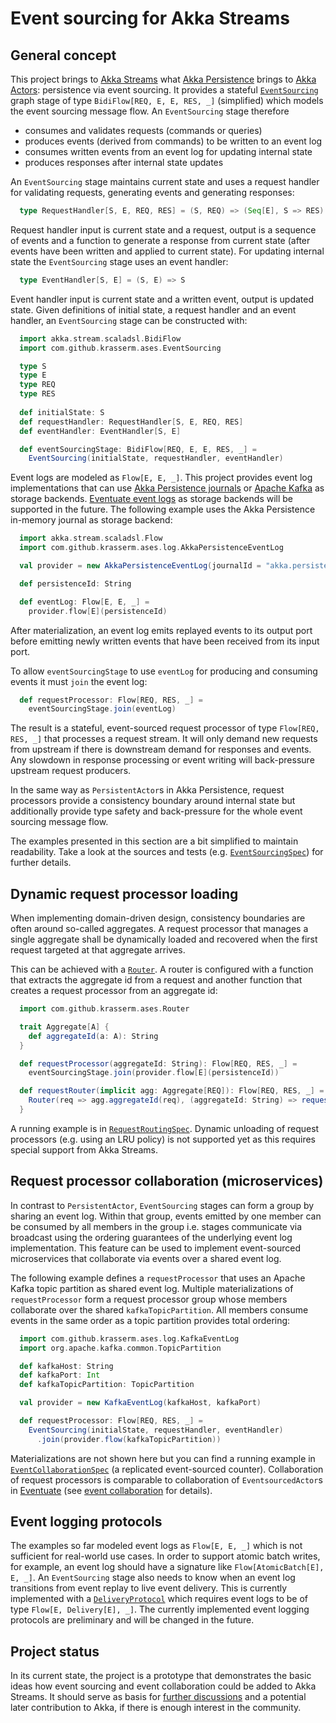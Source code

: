 ﻿# Event sourcing for Akka Streams

## General concept

This project brings to [Akka Streams](http://doc.akka.io/docs/akka/2.5.2/scala/stream/index.html) what [Akka Persistence](http://doc.akka.io/docs/akka/2.5.2/scala/persistence.html) brings to [Akka Actors](http://doc.akka.io/docs/akka/2.5.2/scala/actors.html): persistence via event sourcing. It provides a stateful [`EventSourcing`](https://github.com/krasserm/akka-stream-eventsourcing/blob/master/src/main/scala/com/github/krasserm/ases/EventSourcing.scala) graph stage of type `BidiFlow[REQ, E, E, RES, _]` (simplified) which models the event sourcing message flow. An `EventSourcing` stage therefore 

- consumes and validates requests (commands or queries)
- produces events (derived from commands) to be written to an event log
- consumes written events from an event log for updating internal state
- produces responses after internal state updates
 
An `EventSourcing` stage maintains current state and uses a request handler for validating requests, generating events and generating responses:
  
```scala
  type RequestHandler[S, E, REQ, RES] = (S, REQ) => (Seq[E], S => RES)
```

Request handler input is current state and a request, output is a sequence of events and a function to generate a response from current state (after events have been written and applied to current state). For updating internal state the `EventSourcing` stage uses an event handler:
  
```scala
  type EventHandler[S, E] = (S, E) => S
```

Event handler input is current state and a written event, output is updated state. Given definitions of initial state, a request handler and an event handler, an `EventSourcing` stage can be constructed with:
   
```scala
  import akka.stream.scaladsl.BidiFlow
  import com.github.krasserm.ases.EventSourcing

  type S
  type E
  type REQ
  type RES
  
  def initialState: S
  def requestHandler: RequestHandler[S, E, REQ, RES]
  def eventHandler: EventHandler[S, E]

  def eventSourcingStage: BidiFlow[REQ, E, E, RES, _] =
    EventSourcing(initialState, requestHandler, eventHandler)
```
   
Event logs are modeled as `Flow[E, E, _]`. This project provides event log implementations that can use [Akka Persistence journals](http://doc.akka.io/docs/akka/2.5.2/scala/persistence.html#storage-plugins) or [Apache Kafka](http://kafka.apache.org/) as storage backends. [Eventuate event logs](http://rbmhtechnology.github.io/eventuate/architecture.html#event-logs) as storage backends will be supported in the future. The following example uses the Akka Persistence in-memory journal as storage backend:    
   
```scala
  import akka.stream.scaladsl.Flow
  import com.github.krasserm.ases.log.AkkaPersistenceEventLog

  val provider = new AkkaPersistenceEventLog(journalId = "akka.persistence.journal.inmem")

  def persistenceId: String

  def eventLog: Flow[E, E, _] =
    provider.flow[E](persistenceId)
```

After materialization, an event log emits replayed events to its output port before emitting newly written events that have been received from its input port.

To allow `eventSourcingStage` to use `eventLog` for producing and consuming events it must `join` the event log:

```scala
  def requestProcessor: Flow[REQ, RES, _] =
    eventSourcingStage.join(eventLog)
```

The result is a stateful, event-sourced request processor of type `Flow[REQ, RES, _]` that processes a request stream. It will only demand new requests from upstream if there is downstream demand for responses and events. Any slowdown in response processing or event writing will back-pressure upstream request producers.

In the same way as `PersistentActor`s in Akka Persistence, request processors provide a consistency boundary around internal state but additionally provide type safety and back-pressure for the whole event sourcing message flow.

The examples presented in this section are a bit simplified to maintain readability. Take a look at the sources and tests (e.g. [`EventSourcingSpec`](https://github.com/krasserm/akka-stream-eventsourcing/blob/master/src/test/scala/com/github/krasserm/ases/EventSourcingSpec.scala)) for further details.

## Dynamic request processor loading

When implementing domain-driven design, consistency boundaries are often around so-called aggregates. A request processor that manages a single aggregate shall be dynamically loaded and recovered when the first request targeted at that aggregate arrives.
 
This can be achieved with a [`Router`](https://github.com/krasserm/akka-stream-eventsourcing/blob/master/src/main/scala/com/github/krasserm/ases/Router.scala). A router is configured with a function that extracts the aggregate id from a request and another function that creates a request processor from an aggregate id:   

```scala
  import com.github.krasserm.ases.Router

  trait Aggregate[A] {
    def aggregateId(a: A): String
  }

  def requestProcessor(aggregateId: String): Flow[REQ, RES, _] =
    eventSourcingStage.join(provider.flow[E](persistenceId))

  def requestRouter(implicit agg: Aggregate[REQ]): Flow[REQ, RES, _] = {
    Router(req => agg.aggregateId(req), (aggregateId: String) => requestProcessor(aggregateId))
  }
```

A running example is in [`RequestRoutingSpec`](https://github.com/krasserm/akka-stream-eventsourcing/blob/master/src/test/scala/com/github/krasserm/ases/RequestRoutingSpec.scala). Dynamic unloading of request processors (e.g. using an LRU policy) is not supported yet as this requires special support from Akka Streams.

## Request processor collaboration (microservices)

In contrast to `PersistentActor`, `EventSourcing` stages can form a group by sharing an event log. Within that group, events emitted by one member can be consumed by all members in the group i.e. stages communicate via broadcast using the ordering guarantees of the underlying event log implementation. This feature can be used to implement event-sourced microservices that collaborate via events over a shared event log. 

The following example defines a `requestProcessor` that uses an Apache Kafka topic partition as shared event log. Multiple materializations of `requestProcessor` form a request processor group whose members collaborate over the shared `kafkaTopicPartition`. All members consume events in the same order as a topic partition provides total ordering:

```scala
  import com.github.krasserm.ases.log.KafkaEventLog
  import org.apache.kafka.common.TopicPartition

  def kafkaHost: String
  def kafkaPort: Int
  def kafkaTopicPartition: TopicPartition

  val provider = new KafkaEventLog(kafkaHost, kafkaPort)

  def requestProcessor: Flow[REQ, RES, _] =
    EventSourcing(initialState, requestHandler, eventHandler)
      .join(provider.flow(kafkaTopicPartition))
```

Materializations are not shown here but you can find a running example in [`EventCollaborationSpec`](https://github.com/krasserm/akka-stream-eventsourcing/blob/master/src/test/scala/com/github/krasserm/ases/EventCollaborationSpec.scala) (a replicated event-sourced counter). Collaboration of request processors is comparable to collaboration of `EventsourcedActor`s in [Eventuate](http://rbmhtechnology.github.io/eventuate/) (see [event collaboration](http://rbmhtechnology.github.io/eventuate/architecture.html#event-collaboration) for details).

## Event logging protocols
 
The examples so far modeled event logs as `Flow[E, E, _]` which is not sufficient for real-world use cases. In order to support atomic batch writes, for example, an event log should have a signature like `Flow[AtomicBatch[E], E, _]`. An `EventSourcing` stage also needs to know when an event log transitions from event replay to live event delivery. This is currently implemented with a [`DeliveryProtocol`](https://github.com/krasserm/akka-stream-eventsourcing/blob/master/src/main/scala/com/github/krasserm/ases/DeliveryProtocol.scala) which requires event logs to be of type `Flow[E, Delivery[E], _]`. The currently implemented event logging protocols are preliminary and will be changed in the future. 
 
## Project status

In its current state, the project is a prototype that demonstrates the basic ideas how event sourcing and event collaboration could be added to Akka Streams. It should serve as basis for [further discussions](https://github.com/akka/akka-meta/issues/51) and a potential later contribution to Akka, if there is enough interest in the community.    
